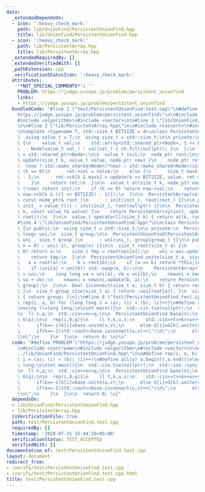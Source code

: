 ```yaml
---
data:
  _extendedDependsOn:
  - icon: ':heavy_check_mark:'
    path: lib/UnionFind/PersistentUnionFind.hpp
    title: lib/UnionFind/PersistentUnionFind.hpp
  - icon: ':heavy_check_mark:'
    path: lib/PersistentArray.hpp
    title: lib/PersistentArray.hpp
  _extendedRequiredBy: []
  _extendedVerifiedWith: []
  _pathExtension: cpp
  _verificationStatusIcon: ':heavy_check_mark:'
  attributes:
    '*NOT_SPECIAL_COMMENTS*': ''
    PROBLEM: https://judge.yosupo.jp/problem/persistent_unionfind
    links:
    - https://judge.yosupo.jp/problem/persistent_unionfind
  bundledCode: "#line 1 \"test/PersistentUnionFind.test.cpp\"\n#define PROBLEM \"\
    https://judge.yosupo.jp/problem/persistent_unionfind\"\n\n#include <iostream>\n\
    #include <algorithm>\n#include <vector>\n\n#line 2 \"lib/UnionFind/PersistentUnionFind.hpp\"\
    \n\n#line 2 \"lib/PersistentArray.hpp\"\n\n#include <cassert>\n#include <memory>\n\
    \ntemplate <typename T, std::size_t BITSIZE = 4>\nclass PersistentArray {\n public:\n\
    \  using value_t = T;\n  using size_t = std::size_t;\n\n private:\n  struct Node\
    \ {\n    value_t val;\n    std::array<std::shared_ptr<Node>, 1 << BITSIZE> ch;\n\
    \    Node(value_t val_) : val(val_) { ch.fill(nullptr); }\n  };\n  using node_ptr\
    \ = std::shared_ptr<Node>;\n\n  value_t init;\n  node_ptr root;\n\n  node_ptr\
    \ update(size_t k, value_t value, node_ptr now) {\n    node_ptr ret =\n      \
    \  (now ? std::make_shared<Node>(*now) : std::make_shared<Node>(init));\n    if\
    \ (k == 0)\n      ret->val = value;\n    else {\n      size_t mask = (1 << BITSIZE)\
    \ - 1;\n      ret->ch[k & mask] = update(k >> BITSIZE, value, ret->ch[k & mask]);\n\
    \    }\n    return ret;\n  }\n\n  value_t at(size_t k, node_ptr now) {\n    if\
    \ (!now) return init;\n    if (k == 0) return now->val;\n    return at(k >> BITSIZE,\
    \ now->ch[k & ((1 << BITSIZE) - 1)]);\n  }\n\n  PersistentArray(value_t init_,\
    \ const node_ptr& root_)\n      : init(init_), root(root_) {}\n\n public:\n  PersistentArray(value_t\
    \ init_ = value_t()) : init(init_), root(nullptr) {}\n\n  PersistentArray update(size_t\
    \ k, const value_t& value) {\n    return PersistentArray(init, update(k, value,\
    \ root));\n  }\n\n  value_t operator[](size_t k) { return at(k, root); }\n};\n\
    #line 4 \"lib/UnionFind/PersistentUnionFind.hpp\"\n\nclass PersistentUnionFind\
    \ {\n public:\n  using size_t = std::size_t;\n\n private:\n  PersistentArray<long\
    \ long> uni;\n  size_t group;\n\n  PersistentUnionFind(PersistentArray<long long>\
    \ uni_, size_t group_)\n      : uni(uni_), group(group_) {}\n\n public:\n  PersistentUnionFind(size_t\
    \ n = 0) : uni(-1), group(n) {}\n\n  size_t root(size_t a) {\n    if (uni[a] <\
    \ 0) return a;\n    size_t tmp = root(uni[a]);\n    uni = uni.update(a, tmp);\n\
    \    return tmp;\n  }\n\n  PersistentUnionFind unite(size_t a, size_t b) {\n \
    \   a = root(a);\n    b = root(b);\n    if (a == b) return *this;\n    group--;\n\
    \    if (uni[a] > uni[b]) std::swap(a, b);\n\n    PersistentArray<long long> newuni\
    \ = uni;\n    long long va = uni[a], vb = uni[b];\n    newuni = newuni.update(a,\
    \ va + vb);\n    newuni = newuni.update(b, a);\n    return PersistentUnionFind(newuni,\
    \ group);\n  }\n\n  bool isconnect(size_t a, size_t b) { return root(a) == root(b);\
    \ }\n  size_t group_size(size_t a) { return -uni[root(a)]; }\n  size_t groups()\
    \ { return group; }\n};\n#line 8 \"test/PersistentUnionFind.test.cpp\"\n\n#define\
    \ rep(i, a, b) for (long long i = (a); (i) < (b); (i)++)\n#define all(a) a.begin(),a.end()\n\
    \nusing ll=long long;\n\nint main(){\n  std::cin.tie(nullptr);\n  std::ios::sync_with_stdio(false);\n\
    \n  ll n,q;\n  std::cin>>n>>q;\n\n  PersistentUnionFind base(n);\n  std::vector<PersistentUnionFind>\
    \ G(q);\n\n  rep(i,0,q){\n    ll t,k,u,v;\n    std::cin>>t>>k>>u>>v;\n    if(t==0){\n\
    \      if(k==-1)G[i]=base.unite(u,v);\n      else G[i]=G[k].unite(u,v);\n    }else{\n\
    \      if(k==-1)std::cout<<base.isconnect(u,v)<<\"\\n\";\n      else std::cout<<G[k].isconnect(u,v)<<\"\
    \\n\";\n    }\n  }\n\n  return 0; \n}\n"
  code: "#define PROBLEM \"https://judge.yosupo.jp/problem/persistent_unionfind\"\n\
    \n#include <iostream>\n#include <algorithm>\n#include <vector>\n\n#include \"\
    ../lib/UnionFind/PersistentUnionFind.hpp\"\n\n#define rep(i, a, b) for (long long\
    \ i = (a); (i) < (b); (i)++)\n#define all(a) a.begin(),a.end()\n\nusing ll=long\
    \ long;\n\nint main(){\n  std::cin.tie(nullptr);\n  std::ios::sync_with_stdio(false);\n\
    \n  ll n,q;\n  std::cin>>n>>q;\n\n  PersistentUnionFind base(n);\n  std::vector<PersistentUnionFind>\
    \ G(q);\n\n  rep(i,0,q){\n    ll t,k,u,v;\n    std::cin>>t>>k>>u>>v;\n    if(t==0){\n\
    \      if(k==-1)G[i]=base.unite(u,v);\n      else G[i]=G[k].unite(u,v);\n    }else{\n\
    \      if(k==-1)std::cout<<base.isconnect(u,v)<<\"\\n\";\n      else std::cout<<G[k].isconnect(u,v)<<\"\
    \\n\";\n    }\n  }\n\n  return 0; \n}"
  dependsOn:
  - lib/UnionFind/PersistentUnionFind.hpp
  - lib/PersistentArray.hpp
  isVerificationFile: true
  path: test/PersistentUnionFind.test.cpp
  requiredBy: []
  timestamp: '2020-07-31 15:44:20+09:00'
  verificationStatus: TEST_ACCEPTED
  verifiedWith: []
documentation_of: test/PersistentUnionFind.test.cpp
layout: document
redirect_from:
- /verify/test/PersistentUnionFind.test.cpp
- /verify/test/PersistentUnionFind.test.cpp.html
title: test/PersistentUnionFind.test.cpp
---
```

